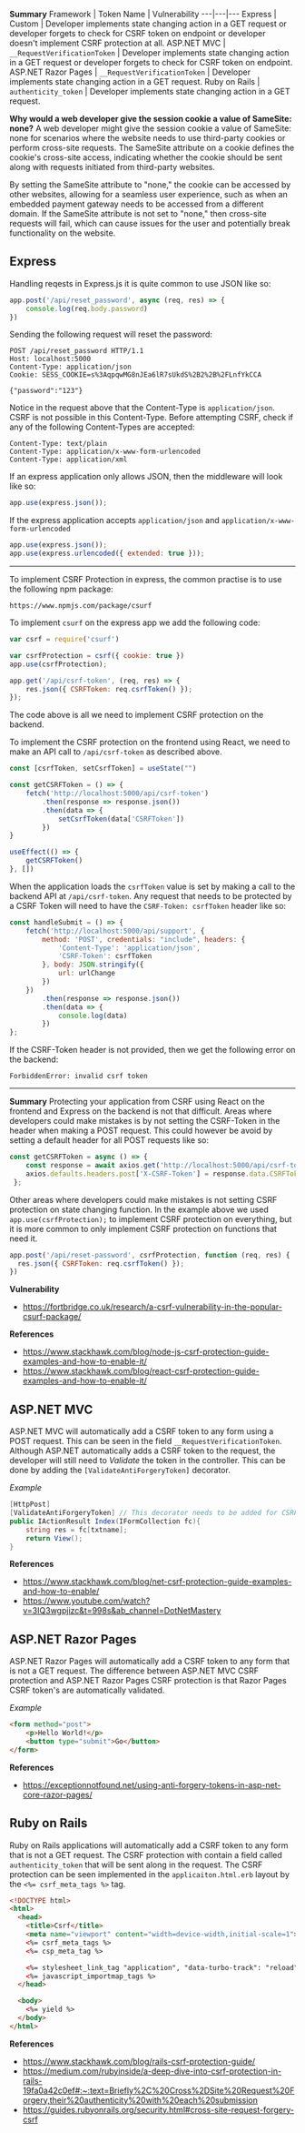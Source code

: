 
**Summary**
Framework | Token Name | Vulnerability
---|---|---
Express | Custom | Developer implements state changing action in a GET request or developer forgets to check for CSRF token on endpoint or developer doesn't implement CSRF protection at all.
ASP.NET MVC | `__RequestVerificationToken` | Developer implements state changing action in a GET request or developer forgets to check for CSRF token on endpoint.
ASP.NET Razor Pages | `__RequestVerificationToken` | Developer implements state changing action in a GET request.
Ruby on Rails | `authenticity_token` | Developer implements state changing action in a GET request.


**Why would a web developer give the session cookie a value of SameSite: none?**
A web developer might give the session cookie a value of SameSite: none for scenarios where the website needs to use third-party cookies or perform cross-site requests. The SameSite attribute on a cookie defines the cookie's cross-site access, indicating whether the cookie should be sent along with requests initiated from third-party websites.

By setting the SameSite attribute to "none," the cookie can be accessed by other websites, allowing for a seamless user experience, such as when an embedded payment gateway needs to be accessed from a different domain. If the SameSite attribute is not set to "none," then cross-site requests will fail, which can cause issues for the user and potentially break functionality on the website.



## Express
Handling reqests in Express.js it is quite common to use JSON like so:
```js
app.post('/api/reset_password', async (req, res) => {
    console.log(req.body.password)
})
```

Sending the following request will reset the password:
```
POST /api/reset_password HTTP/1.1
Host: localhost:5000
Content-Type: application/json
Cookie: SESS_COOKIE=s%3AqpqwMG8nJEa6lR7sUkdS%2B2%2B%2FLnfYkCCA

{"password":"123"}
```

Notice in the request above that the Content-Type is `application/json`. CSRF is not possible in this Content-Type. Before attempting CSRF, check if any of the following Content-Types are accepted:
```
Content-Type: text/plain  
Content-Type: application/x-www-form-urlencoded  
Content-Type: application/xml
```

If an express application only allows JSON, then the middleware will look like so:
```js
app.use(express.json());
```

If the express application accepts `application/json` and `application/x-www-form-urlencoded `
```js
app.use(express.json());
app.use(express.urlencoded({ extended: true }));
```

---

To implement CSRF Protection in express, the common practise is to use the following npm package:
```
https://www.npmjs.com/package/csurf
```

To implement `csurf` on the express app we add the following code:
```js
var csrf = require('csurf')

var csrfProtection = csrf({ cookie: true })
app.use(csrfProtection);

app.get('/api/csrf-token', (req, res) => {
    res.json({ CSRFToken: req.csrfToken() });
});
```

The code above is all we need to implement CSRF protection on the backend.

To implement the CSRF protection on the frontend using React, we need to make an API call to `/api/csrf-token` as described above.
```jsx
const [csrfToken, setCsrfToken] = useState("")

const getCSRFToken = () => {
	fetch('http://localhost:5000/api/csrf-token')
		.then(response => response.json())
		.then(data => {
			setCsrfToken(data['CSRFToken'])
		})
}

useEffect(() => {
	getCSRFToken()
}, [])
```

When the application loads the `csrfToken` value is set by making a call to the backend API at `/api/csrf-token`. Any request that needs to be protected by a CSRF Token will need to have the `CSRF-Token: csrfToken` header like so:
```jsx
const handleSubmit = () => {
	fetch('http://localhost:5000/api/support', {
		method: 'POST', credentials: "include", headers: {
			'Content-Type': 'application/json',
			'CSRF-Token': csrfToken
		}, body: JSON.stringify({
			url: urlChange
		})
	})
		.then(response => response.json())
		.then(data => {
			console.log(data)
		})
};
```

If the CSRF-Token header is not provided, then we get the following error on the backend:
```
ForbiddenError: invalid csrf token
```

---

**Summary**
Protecting your application from CSRF using React on the frontend and Express on the backend is not that difficult. Areas where developers could make mistakes is by not setting the CSRF-Token in the header when making a POST request. This could however be avoid by setting a default header for all POST requests like so:
```jsx
const getCSRFToken = async () => {
    const response = await axios.get('http://localhost:5000/api/csrf-token');
    axios.defaults.headers.post['X-CSRF-Token'] = response.data.CSRFToken;
 };
```

Other areas where developers could make mistakes is not setting CSRF protection on state changing function. In the example above we used `app.use(csrfProtection);` to implement CSRF protection on everything, but it is more common to only implement CSRF protection on functions that need it.
```js
app.post('/api/reset-password', csrfProtection, function (req, res) {
  res.json({ CSRFToken: req.csrfToken() });
})
```

**Vulnerability**
- https://fortbridge.co.uk/research/a-csrf-vulnerability-in-the-popular-csurf-package/


**References**
- https://www.stackhawk.com/blog/node-js-csrf-protection-guide-examples-and-how-to-enable-it/
- https://www.stackhawk.com/blog/react-csrf-protection-guide-examples-and-how-to-enable-it/

## ASP.NET MVC
ASP.NET MVC will automatically add a CSRF token to any form using a POST request. This can be seen in the field `__RequestVerificationToken`. Although ASP.NET automatically adds a CSRF token to the request, the developer will still need to *Validate* the token in the controller. This can be done by adding the `[ValidateAntiForgeryToken]` decorator.

*Example*
```cs
[HttpPost]
[ValidateAntiForgeryToken] // This decorator needs to be added for CSRF Protection
public IActionResult Index(IFormCollection fc){
	string res = fc[txtname];
	return View();
}
```

**References**
- https://www.stackhawk.com/blog/net-csrf-protection-guide-examples-and-how-to-enable/
- https://www.youtube.com/watch?v=3IQ3wgpjizc&t=998s&ab_channel=DotNetMastery

## ASP.NET Razor Pages
ASP.NET Razor Pages will automatically add a CSRF token to any form that is not a GET request. The difference between ASP.NET MVC CSRF protection and ASP.NET Razor Pages CSRF protection is that Razor Pages CSRF token's are automatically validated.

*Example*
```html
<form method="post">
    <p>Hello World!</p>
    <button type="submit">Go</button>
</form>
```

**References**
- https://exceptionnotfound.net/using-anti-forgery-tokens-in-asp-net-core-razor-pages/

## Ruby on Rails
Ruby on Rails applications will automatically add a CSRF token to any form that is not a GET request. The CSRF protection with contain a field called `authenticity_token` that will be sent along in the request. The CSRF protection can be seen implemented in the `applicaiton.html.erb` layout by the `<%= csrf_meta_tags %>` tag. 
```html
<!DOCTYPE html>
<html>
  <head>
    <title>Csrf</title>
    <meta name="viewport" content="width=device-width,initial-scale=1">
    <%= csrf_meta_tags %>
    <%= csp_meta_tag %>

    <%= stylesheet_link_tag "application", "data-turbo-track": "reload" %>
    <%= javascript_importmap_tags %>
  </head>

  <body>
    <%= yield %>
  </body>
</html>
```


**References**
- https://www.stackhawk.com/blog/rails-csrf-protection-guide/
- https://medium.com/rubyinside/a-deep-dive-into-csrf-protection-in-rails-19fa0a42c0ef#:~:text=Briefly%2C%20Cross%2DSite%20Request%20Forgery,their%20authenticity%20with%20each%20submission
- https://guides.rubyonrails.org/security.html#cross-site-request-forgery-csrf

